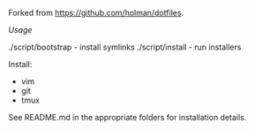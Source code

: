 Forked from https://github.com/holman/dotfiles.

*Usage*

./script/bootstrap - install symlinks
./script/install - run installers

Install:
  * vim
  * git
  * tmux

See README.md in the appropriate folders for installation details.
